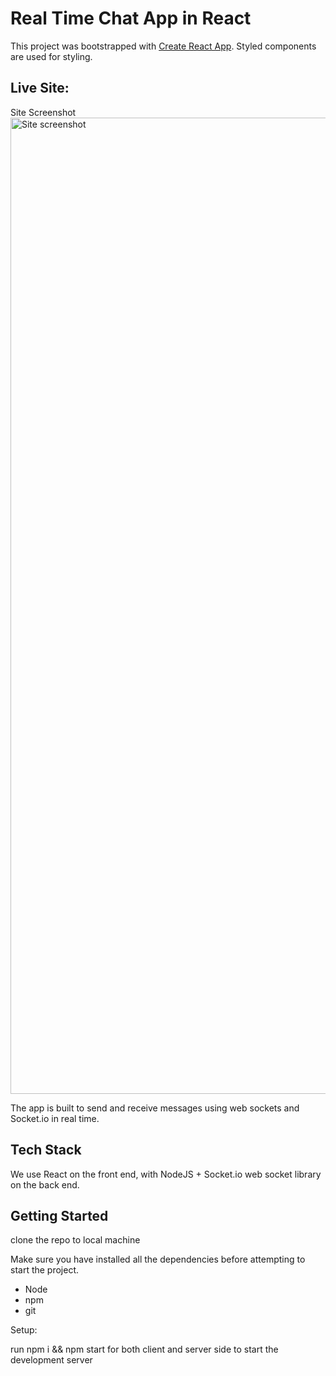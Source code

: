 # Real Time Chat App in React

This project was bootstrapped with [Create React App](https://github.com/facebook/create-react-app).
Styled components are used for styling.

## Live Site:

Site Screenshot<img width="1562" alt="Site screenshot" src="https://user-images.githubusercontent.com/8241484/121301680-d7a08d00-c8f8-11eb-96b2-869f2c8ad1bc.png">


The app is built to send and receive messages using web sockets and Socket.io in real time.

## Tech Stack

We use React on the front end, with NodeJS + Socket.io web socket library on the back end.

## Getting Started

clone the repo to local machine

Make sure you have installed all the dependencies before attempting to start the project.

- Node
- npm
- git

Setup:

run npm i && npm start for both client and server side to start the development server
